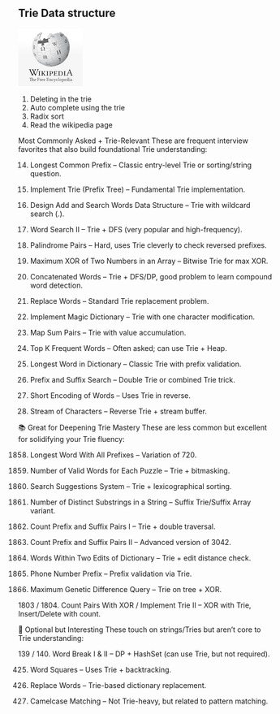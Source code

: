 ## Trie Data structure
[![Alt txt](../resources/wiki.png)](https://en.wikipedia.org/wiki/Trie)


1. Deleting in the trie 
2. Auto complete using the trie
3. Radix sort
4. Read the wikipedia page

Most Commonly Asked + Trie-Relevant
These are frequent interview favorites that also build foundational Trie understanding:

14. Longest Common Prefix – Classic entry-level Trie or sorting/string question.

208. Implement Trie (Prefix Tree) – Fundamental Trie implementation.

211. Design Add and Search Words Data Structure – Trie with wildcard search (.).

212. Word Search II – Trie + DFS (very popular and high-frequency).

336. Palindrome Pairs – Hard, uses Trie cleverly to check reversed prefixes.

421. Maximum XOR of Two Numbers in an Array – Bitwise Trie for max XOR.

472. Concatenated Words – Trie + DFS/DP, good problem to learn compound word detection.

648. Replace Words – Standard Trie replacement problem.

676. Implement Magic Dictionary – Trie with one character modification.

677. Map Sum Pairs – Trie with value accumulation.

692. Top K Frequent Words – Often asked; can use Trie + Heap.

720. Longest Word in Dictionary – Classic Trie with prefix validation.

745. Prefix and Suffix Search – Double Trie or combined Trie trick.

820. Short Encoding of Words – Uses Trie in reverse.

1032. Stream of Characters – Reverse Trie + stream buffer.

📚 Great for Deepening Trie Mastery
These are less common but excellent for solidifying your Trie fluency:

1858. Longest Word With All Prefixes – Variation of 720.

1178. Number of Valid Words for Each Puzzle – Trie + bitmasking.

1268. Search Suggestions System – Trie + lexicographical sorting.

1698. Number of Distinct Substrings in a String – Suffix Trie/Suffix Array variant.

3042. Count Prefix and Suffix Pairs I – Trie + double traversal.

3045. Count Prefix and Suffix Pairs II – Advanced version of 3042.

2452. Words Within Two Edits of Dictionary – Trie + edit distance check.

3491. Phone Number Prefix – Prefix validation via Trie.

1938. Maximum Genetic Difference Query – Trie on tree + XOR.

1803 / 1804. Count Pairs With XOR / Implement Trie II – XOR with Trie, Insert/Delete with count.

🧠 Optional but Interesting
These touch on strings/Tries but aren’t core to Trie understanding:

139 / 140. Word Break I & II – DP + HashSet (can use Trie, but not required).

425. Word Squares – Uses Trie + backtracking.

648. Replace Words – Trie-based dictionary replacement.

1023. Camelcase Matching – Not Trie-heavy, but related to pattern matching.
